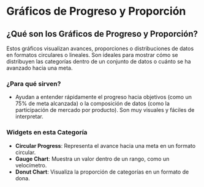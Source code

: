 # Gráficos de Progreso y Proporción

## ¿Qué son los Gráficos de Progreso y Proporción?

Estos gráficos visualizan avances, proporciones o distribuciones de datos en formatos circulares o lineales. Son ideales para mostrar cómo se distribuyen las categorías dentro de un conjunto de datos o cuánto se ha avanzado hacia una meta.

### ¿Para qué sirven?

- Ayudan a entender rápidamente el progreso hacia objetivos (como un 75% de meta alcanzada) o la composición de datos (como la participación de mercado por producto). Son muy visuales y fáciles de interpretar.

### Widgets en esta Categoría

- **Circular Progress**: Representa el avance hacia una meta en un formato circular.
- **Gauge Chart**: Muestra un valor dentro de un rango, como un velocímetro.
- **Donut Chart**: Visualiza la proporción de categorías en un formato de dona.

